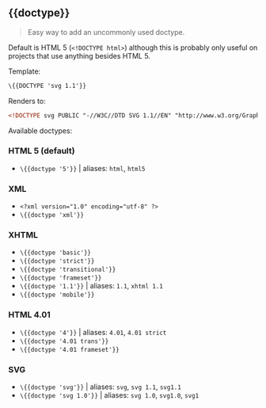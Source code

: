 ## \{{doctype}}

> Easy way to add an uncommonly used doctype.

Default is HTML 5 (`<!DOCTYPE html>`) although this is probably only useful on projects that use anything besides HTML 5.

Template:

```handlebars
\{{DOCTYPE 'svg 1.1'}}
```

Renders to:

```handlebars
<!DOCTYPE svg PUBLIC "-//W3C//DTD SVG 1.1//EN" "http://www.w3.org/Graphics/SVG/1.1/DTD/svg11.dtd">
```

Available doctypes:

### HTML 5 (default)

* `\{{doctype '5'}}` | aliases: `html`, `html5`

### XML

* `<?xml version="1.0" encoding="utf-8" ?>`
* `\{{doctype 'xml'}}`

### XHTML

* `\{{doctype 'basic'}}`
* `\{{doctype 'strict'}}`
* `\{{doctype 'transitional'}}`
* `\{{doctype 'frameset'}}`
* `\{{doctype '1.1'}}` | aliases: `1.1`, `xhtml 1.1`
* `\{{doctype 'mobile'}}`

### HTML 4.01

* `\{{doctype '4'}}` | aliases: `4.01`, `4.01 strict`
* `\{{doctype '4.01 trans'}}`
* `\{{doctype '4.01 frameset'}}`

### SVG

* `\{{doctype 'svg'}}` | aliases: `svg`, `svg 1.1`, `svg1.1`
* `\{{doctype 'svg 1.0'}}` | aliases: `svg 1.0`, `svg1.0`, `svg1`
